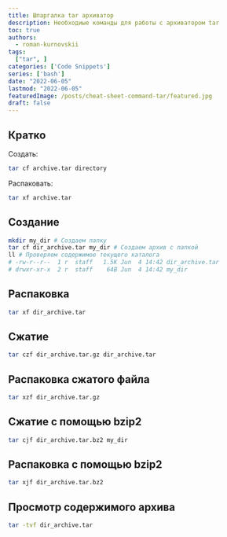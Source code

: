 ```yaml
---
title: Шпаргалка tar архиватор
description: Необходиые команды для работы с архиватором tar
toc: true
authors:
  - roman-kurnovskii
tags:
  ["tar", ]
categories: ['Code Snippets']
series: ['bash']
date: "2022-06-05"
lastmod: "2022-06-05"
featuredImage: /posts/cheat-sheet-command-tar/featured.jpg
draft: false
---
```


## Кратко

Создать:
```bash
tar cf archive.tar directory
```

Распаковать:
```bash
tar xf archive.tar
 ```

## Создание

```bash
mkdir my_dir # Создаем папку
tar cf dir_archive.tar my_dir # Создаем архив с папкой
ll # Проверяем содержимое текущего каталога
# -rw-r--r--  1 r  staff   1.5K Jun  4 14:42 dir_archive.tar
# drwxr-xr-x  2 r  staff    64B Jun  4 14:42 my_dir
```

## Распаковка

```bash
tar xf dir_archive.tar
```

## Сжатие

```bash
tar czf dir_archive.tar.gz dir_archive.tar
```

## Распаковка сжатого файла

```bash
tar xzf dir_archive.tar.gz
```

## Сжатие с помощью bzip2

```bash
tar cjf dir_archive.tar.bz2 my_dir
```

## Распаковка с помощью bzip2

```bash
tar xjf dir_archive.tar.bz2
```

## Просмотр содержимого архива

```bash
tar -tvf dir_archive.tar
```
